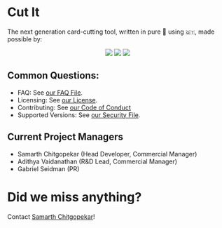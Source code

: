 # Cut It
 The next generation card-cutting tool, written in pure 🐍 using ``🇶🇹``, made possible by:
 <p align="center">
  <img src="https://static.wixstatic.com/media/bb0ec7_3b435e3b0a14461f95327d3df055eb1f~mv2.png/v1/fill/w_66,h_47,al_c,q_85,usm_0.66_1.00_0.01/New%2520Logo%2520(1)_edited.webp">
  <img src="https://www.speechanddebate.org/wp-content/uploads/NSDA-Logo-OneLine-Tagline.png">
  <img src="http://www.fillmurray.com/460/300">
</p>

## Common Questions:
- FAQ: See [our FAQ File](/FAQ.md).
- Licensing: See [our License](/LICENSE).
- Contributing: See [our Code of Conduct](/CODEOFCONDUCT.md#2-contributing)
- Supported Versions: See [our Security File](/SECURITY.md#supported-versions).

## Current Project Managers
- Samarth Chitgopekar (Head Developer, Commercial Manager)
- Adithya Vaidanathan (R&D Lead, Commercial Manager)
- Gabriel Seidman (PR)

# Did we miss anything?
Contact [Samarth Chitgopekar](mailto:sam@offtimeroadmap.com)!
